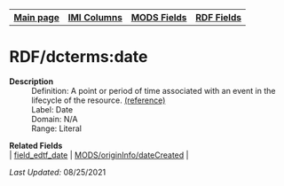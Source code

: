<!DOCTYPE html>
<html>

<body>
<table style="width:100%">
  <tr>
    <th><a href="index.md">Main page</a></th>
	<th><a href="IMI.md">IMI Columns</a></th>
    <th><a href="MODS.md">MODS Fields</a></th>
    <th><a href="RDF.md">RDF Fields</a></th>
  </tr>
</table>



<h1>RDF/dcterms:date</h1>
<dl>
  <dt><b>Description</b></dt>
  <dd>Definition: A point or period of time associated with an event in the lifecycle of the resource. <a href="https://www.dublincore.org/specifications/dublin-core/dcmi-terms/#http://purl.org/dc/terms/date">(reference)</a></dd>
  <dd>Label:  Date</dd>
  <dd>Domain:  N/A</dd>
  <dd>Range:  Literal</dd>
</dl>
<dl>
	<dt><b>Related Fields</b></dt>
		| <a href="date.sort.md">field_edtf_date</a> | <a href="mods.originInfo.dateCreated.md">MODS/originInfo/dateCreated</a> |
</dl>
<p><i>Last Updated: </i>08/25/2021</p>
</body>
</html>